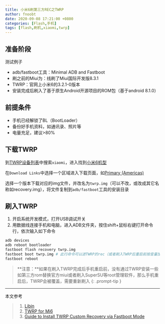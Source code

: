 ```yaml
---
title: 小米6刷第三方REC之TWRP
author: fnoobt
date: 2020-09-08 17:21:00 +0800
categories: [Flash,手机]
tags: [flash,刷机,xiaomi,twrp]
---
```


## 准备阶段

测试例子
- adb/fastboot工具：Minimal ADB and Fastboot
- 刷之前的Miui为：线刷了Miui国际开发版8.3.1
- TWRP：官网上小米6的3.2.1-0版本
- 安装完成后刷入了基于原生Android开源项目的ROM包（基于android 8.1.0）

## 前提条件
- 手机已经解锁了BL（BootLoader）  
- 备份好手机资料，如通讯录、照片等  
- 电量充足，建议>80%

## 下载TWRP
到[TWRP设备列表](https://twrp.me/Devices/)中搜索`xiaomi`，进入找到[小米6机型](https://twrp.me/xiaomi/xiaomimi6.html)

在`Download Links`中选择一个区域进入下载页面，如[Primary (Americas)](https://dl.twrp.me/sagit/)

选择一个版本下载对应的img文件，并改名为`twrp.img`（可以不改，或改成其它名称如recovery.img），将文件复制到`adb/fastboot`工具的安装目录

## 刷入TWRP

1. 开启系统开发模式，打开USB调试开关
2. 用数据线连接手机和电脑，进入ADB文件夹，按住shift+鼠标右键打开命令行，依次输入如下命令

```bash
adb devices
adb reboot bootloader
fastboot flash recovery twrp.img
fastboot boot twrp.img # 此行命令可以进TWRP的rec（或者刷入TWRP后重启前按音量加减和电源键进手机rec模式）
fastboot reboot
```

>**注意：**如果在刷入TWRP完成后手机重启前，没有通过TWRP安装一些如第三方rom替换官方miui或者刷入SuperSU等root管理软件，那么手机重启后，TWRP会被覆盖，需要重新刷入
{: .prompt-tip }

****

本文参考

> 1. [Libin](https://zhuanlan.zhihu.com/p/34412300)
> 2. [TWRP for Mi6](https://twrp.me/xiaomi/xiaomimi6.html)
> 3. [Guide to Install TWRP Custom Recovery via Fastboot Mode](https://www.guidebeats.com/guide-install-twrp-custom-recovery-via-fastboot-mode/)
